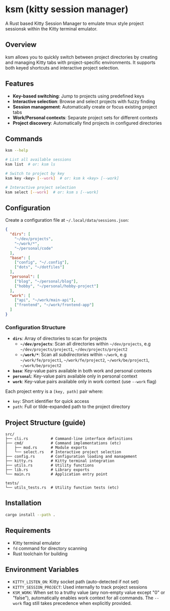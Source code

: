 # ksm (kitty session manager)

A Rust based Kitty Session Manager to emulate tmux style project sessionsk within the Kitty terminal emulator.

## Overview

ksm allows you to quickly switch between project directories by creating and managing Kitty tabs with project-specific environments. It supports both keyed shortcuts and interactive project selection.

## Features

- **Key-based switching**: Jump to projects using predefined keys
- **Interactive selection**: Browse and select projects with fuzzy finding
- **Session management**: Automatically create or focus existing project tabs
- **Work/Personal contexts**: Separate project sets for different contexts
- **Project discovery**: Automatically find projects in configured directories

## Commands

```bash
ksm --help

# List all available sessions
ksm list  # or: ksm ls

# Switch to project by key
ksm key <key> [--work]  # or: ksm k <key> [--work]

# Interactive project selection
ksm select [--work]  # or: ksm s [--work]
```

## Configuration

Create a configuration file at `~/.local/data/sessions.json`:

```json
{
  "dirs": [
    "~/dev/projects",
    "~/work/*",
    "~/personal/code"
  ],
  "base": [
    ["config", "~/.config"],
    ["dots", "~/dotfiles"]
  ],
  "personal": [
    ["blog", "~/personal/blog"],
    ["hobby", "~/personal/hobby-project"]
  ],
  "work": [
    ["api", "~/work/main-api"],
    ["frontend", "~/work/frontend-app"]
  ]
}
```

### Configuration Structure

- **`dirs`**: Array of directories to scan for projects
  - **`~/dev/projects`**: Scan all directories within `~/dev/projects`, e.g `~/dev/projects/project1`, `~/dev/projects/project2`
  - **`~/work/*`**: Scan all _subdirectories_ within `~/work`, e.g `~/work/fe/project1`, `~/work/fe/project2`, `~/work/be/project1`, `~/work/be/project2`
- **`base`**: Key-value pairs available in both work and personal contexts
- **`personal`**: Key-value pairs available only in personal context
- **`work`**: Key-value pairs available only in work context (use `--work` flag)

Each project entry is a `[key, path]` pair where:
- `key`: Short identifier for quick access
- `path`: Full or tilde-expanded path to the project directory

## Project Structure (guide)

```
src/
├── cli.rs          # Command-line interface definitions
├── cmd/            # Command implementations (etc)
│   ├── mod.rs      # Module exports
│   └── select.rs   # Interactive project selection
├── config.rs       # Configuration loading and management
├── kitty.rs        # Kitty terminal integration
├── utils.rs        # Utility functions
├── lib.rs          # Library exports
└── main.rs         # Application entry point

tests/
└── utils_tests.rs  # Utility function tests (etc)
```

## Installation

```bash
cargo install --path .
```

## Requirements

- Kitty terminal emulator
- `fd` command for directory scanning
- Rust toolchain for building

## Environment Variables

- `KITTY_LISTEN_ON`: Kitty socket path (auto-detected if not set)
- `KITTY_SESSION_PROJECT`: Used internally to track project sessions
- `KSM_WORK`: When set to a truthy value (any non-empty value except "0" or "false"), automatically enables work context for all commands. The `--work` flag still takes precedence when explicitly provided.
